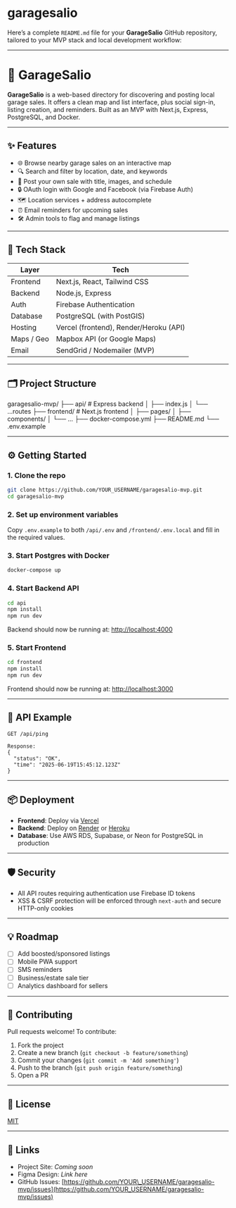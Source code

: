 # garagesalio
Here’s a complete `README.md` file for your **GarageSalio** GitHub repository, tailored to your MVP stack and local development workflow:

---

# 🚗 GarageSalio

**GarageSalio** is a web-based directory for discovering and posting local garage sales. It offers a clean map and list interface, plus social sign-in, listing creation, and reminders. Built as an MVP with Next.js, Express, PostgreSQL, and Docker.

---

## ✨ Features

- 🌐 Browse nearby garage sales on an interactive map
- 🔍 Search and filter by location, date, and keywords
- 📝 Post your own sale with title, images, and schedule
- 🔒 OAuth login with Google and Facebook (via Firebase Auth)
- 🗺 Location services + address autocomplete
- ⏰ Email reminders for upcoming sales
- 🛠 Admin tools to flag and manage listings

---

## 🧱 Tech Stack

| Layer         | Tech                            |
|---------------|---------------------------------|
| Frontend      | Next.js, React, Tailwind CSS    |
| Backend       | Node.js, Express                |
| Auth          | Firebase Authentication         |
| Database      | PostgreSQL (with PostGIS)       |
| Hosting       | Vercel (frontend), Render/Heroku (API) |
| Maps / Geo    | Mapbox API (or Google Maps)     |
| Email         | SendGrid / Nodemailer (MVP)     |

---

## 🗂 Project Structure

garagesalio-mvp/
├── api/           # Express backend
│   ├── index.js
│   └── ...routes
├── frontend/      # Next.js frontend
│   ├── pages/
│   ├── components/
│   └── ...
├── docker-compose.yml
├── README.md
└── .env.example


---

## ⚙️ Getting Started

### 1. Clone the repo

```bash
git clone https://github.com/YOUR_USERNAME/garagesalio-mvp.git
cd garagesalio-mvp
````

### 2. Set up environment variables

Copy `.env.example` to both `/api/.env` and `/frontend/.env.local` and fill in the required values.

### 3. Start Postgres with Docker

```bash
docker-compose up
```

### 4. Start Backend API

```bash
cd api
npm install
npm run dev
```

Backend should now be running at: [http://localhost:4000](http://localhost:4000)

### 5. Start Frontend

```bash
cd frontend
npm install
npm run dev
```

Frontend should now be running at: [http://localhost:3000](http://localhost:3000)

---

## 🧪 API Example

```http
GET /api/ping

Response:
{
  "status": "OK",
  "time": "2025-06-19T15:45:12.123Z"
}
```

---

## 📦 Deployment

* **Frontend**: Deploy via [Vercel](https://vercel.com/)
* **Backend**: Deploy on [Render](https://render.com/) or [Heroku](https://heroku.com/)
* **Database**: Use AWS RDS, Supabase, or Neon for PostgreSQL in production

---

## 🛡 Security

* All API routes requiring authentication use Firebase ID tokens
* XSS & CSRF protection will be enforced through `next-auth` and secure HTTP-only cookies

---

## 💡 Roadmap

* [ ] Add boosted/sponsored listings
* [ ] Mobile PWA support
* [ ] SMS reminders
* [ ] Business/estate sale tier
* [ ] Analytics dashboard for sellers

---

## 🙌 Contributing

Pull requests welcome! To contribute:

1. Fork the project
2. Create a new branch (`git checkout -b feature/something`)
3. Commit your changes (`git commit -m 'Add something'`)
4. Push to the branch (`git push origin feature/something`)
5. Open a PR

---

## 📜 License

[MIT](LICENSE)

---

## 🔗 Links

* Project Site: *Coming soon*
* Figma Design: *Link here*
* GitHub Issues: [https://github.com/YOUR\_USERNAME/garagesalio-mvp/issues](https://github.com/YOUR_USERNAME/garagesalio-mvp/issues)

